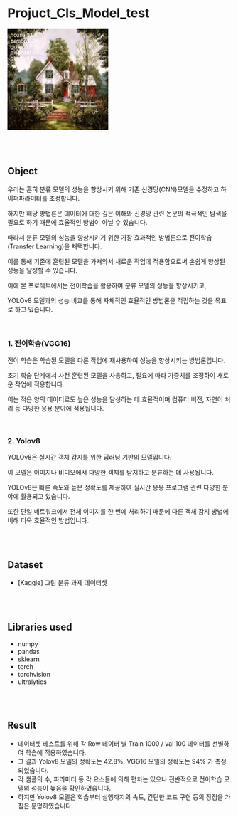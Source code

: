 # Projuct_Cls_Model_test

<img src="image/cls_yolov8_result.jpeg">


<br /><br /> 
## Object

우리는 흔히 분류 모델의 성능을 향상시키 위해 기존 신경망(CNN)모델을 수정하고 하이퍼파라미터를 조정합니다. 

하지만 해당 방법론은 데이터에 대한 깊은 이해와 신경망 관련 논문의 적극적인 탐색을 필요로 하기 때문에 효율적인 방법이 아닐 수 있습니다. 

따라서 분류 모델의 성능을 향상시키기 위한 가장 효과적인 방법론으로 전이학습(Transfer Learning)을 채택합니다.

이를 통해 기존에 훈련된 모델을 가져와서 새로운 작업에 적용함으로써 손쉽게 향상된 성능을 달성할 수 있습니다.

이에 본 프로젝트에서는 전이학습을 활용하여 분류 모델의 성능을 향상시키고, 

YOLOv8 모델과의 성능 비교를 통해 자체적인 효율적인 방법론을 적립하는 것을 목표로 하고 있습니다.

<br /> 

### 1. 전이학습(VGG16)

전이 학습은 학습된 모델을 다른 작업에 재사용하여 성능을 향상시키는 방법론입니다. 

초기 학습 단계에서 사전 훈련된 모델을 사용하고, 필요에 따라 가중치를 조정하여 새로운 작업에 적용합니다. 

이는 적은 양의 데이터로도 높은 성능을 달성하는 데 효율적이며 컴퓨터 비전, 자연어 처리 등 다양한 응용 분야에 적용됩니다.

<br /> 

### 2. Yolov8

YOLOv8은 실시간 객체 감지를 위한 딥러닝 기반의 모델입니다.

이 모델은 이미지나 비디오에서 다양한 객체를 탐지하고 분류하는 데 사용됩니다. 

YOLOv8은 빠른 속도와 높은 정확도를 제공하여 실시간 응용 프로그램 관련 다양한 분야에 활용되고 있습니다. 

또한 단일 네트워크에서 전체 이미지를 한 번에 처리하기 때문에 다른 객체 감지 방법에 비해 더욱 효율적인 방법입니다. 

<br /><br /> 

## Dataset

- [Kaggle] 그림 분류 과제 데이터셋

<br /><br /> 
## Libraries used

- numpy
- pandas
- sklearn
- torch
- torchvision
- ultralytics

<br /><br /> 
## Result

- 데이터셋 테스트를 위해 각 Row 데이터 별 Train 1000 / val 100 데이터를 선별하여 학습에 적용하였습니다.
- 그 결과 Yolov8 모델의 정확도는 42.8%, VGG16 모델의 정확도는 94% 가 측정되었습니다.
- 각 샘플의 수, 파라미터 등 각 요소들에 의해 편차는 있으나 전반적으로 전이학습 모델의 성능이 높음을 확인하였습니다.
- 하지만 Yolov8 모델은 학습부터 실행까지의 속도, 간단한 코드 구현 등의 장점을 가짐은 분명하였습니다. 

